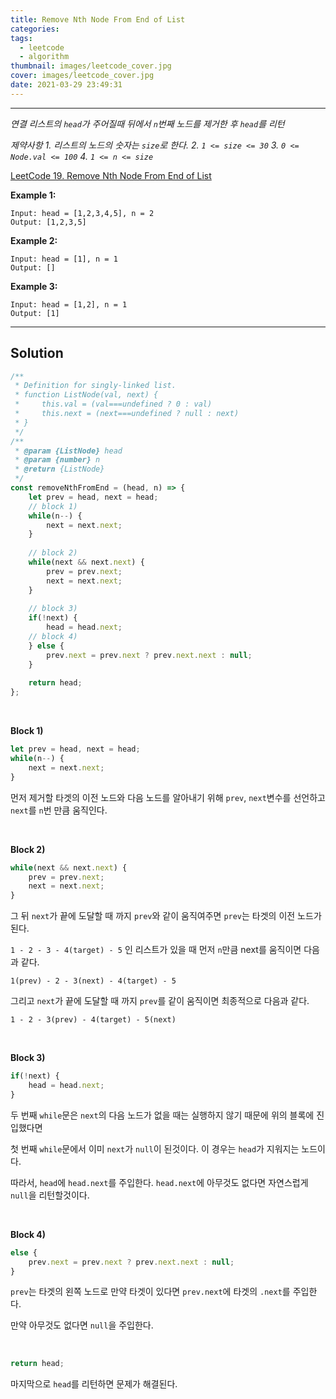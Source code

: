 ```yaml
---
title: Remove Nth Node From End of List
categories: 
tags:
  - leetcode
  - algorithm
thumbnail: images/leetcode_cover.jpg
cover: images/leetcode_cover.jpg
date: 2021-03-29 23:49:31
---
```


---

<!--more-->
*연결 리스트의 `head`가 주어질때 뒤에서 `n`번째 노드를 제거한 후 `head`를 리턴*

*제약사항*
*1. 리스트의 노드의 숫자는 `size`로 한다.*
*2. `1 <= size <= 30`*
*3. `0 <= Node.val <= 100`*
*4. `1 <= n <= size`*

[LeetCode 19. Remove Nth Node From End of List](https://leetcode.com/problems/remove-nth-node-from-end-of-list/)

**Example 1:**

```
Input: head = [1,2,3,4,5], n = 2
Output: [1,2,3,5]
```
**Example 2:**

```
Input: head = [1], n = 1
Output: []
```

**Example 3:**

```
Input: head = [1,2], n = 1
Output: [1]
```

---

## Solution

```javascript
/**
 * Definition for singly-linked list.
 * function ListNode(val, next) {
 *     this.val = (val===undefined ? 0 : val)
 *     this.next = (next===undefined ? null : next)
 * }
 */
/**
 * @param {ListNode} head
 * @param {number} n
 * @return {ListNode}
 */
const removeNthFromEnd = (head, n) => {
    let prev = head, next = head;
    // block 1)
    while(n--) {
        next = next.next;
    }
    
    // block 2)
    while(next && next.next) {
        prev = prev.next;
        next = next.next;
    }
    
    // block 3)
    if(!next) {
        head = head.next;
    // block 4)
    } else {
        prev.next = prev.next ? prev.next.next : null;
    }
    
    return head;
};
```
<br />

**Block 1)**

```javascript
let prev = head, next = head;
while(n--) {
	next = next.next;
}
```
먼저 제거할 타겟의 이전 노드와 다음 노드를 알아내기 위해 `prev`, `next`변수를 선언하고 `next`를 `n`번 만큼 움직인다.

<br />

**Block 2)**

```javascript
while(next && next.next) {
	prev = prev.next;
	next = next.next;
}
```
그 뒤 `next`가 끝에 도달할 때 까지 `prev`와 같이 움직여주면 `prev`는 타겟의 이전 노드가 된다.

`1 - 2 - 3 - 4(target) - 5` 인 리스트가 있을 때 먼저 `n`만큼 next를 움직이면 다음과 같다.

`1(prev) - 2 - 3(next) - 4(target) - 5`

그리고 `next`가 끝에 도달할 때 까지 `prev`를 같이 움직이면 최종적으로 다음과 같다.

`1 - 2 - 3(prev) - 4(target) - 5(next)`

<br />

**Block 3)**

```javascript
if(!next) {
	head = head.next;
}
```
두 번째 `while`문은 `next`의 다음 노드가 없을 때는 실행하지 않기 때문에 위의 블록에 진입했다면

첫 번째 `while`문에서 이미 `next`가 `null`이 된것이다. 이 경우는 `head`가 지워지는 노드이다.

따라서, `head`에 `head.next`를 주입한다. `head.next`에 아무것도 없다면 자연스럽게 `null`을 리턴할것이다.

<br />

**Block 4)**

```javascript
else {
	prev.next = prev.next ? prev.next.next : null;
}
```
`prev`는 타겟의 왼쪽 노드로 만약 타겟이 있다면 `prev.next`에 타겟의 `.next`를 주입한다.

만약 아무것도 없다면 `null`을 주입한다.

<br />

```javascript
return head;
```
마지막으로 `head`를 리턴하면 문제가 해결된다.
